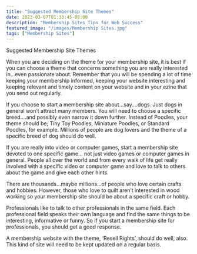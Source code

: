 ```yaml
---
title: "Suggested Membership Site Themes"
date: 2023-03-07T01:33:45-08:00
description: "Membership Sites Tips for Web Success"
featured_image: "/images/Membership Sites.jpg"
tags: ["Membership Sites"]
---
```


Suggested Membership Site Themes

When you are deciding on the theme for your membership site, it is best if you can choose a theme that concerns something you are really interested in…even passionate about. Remember that you will be spending a lot of time keeping your membership informed, keeping your website interesting and keeping relevant and timely content on your website and in your ezine that you send out regularly. 

If you choose to start a membership site about…say….dogs. Just dogs in general won’t attract many members. You will need to choose a specific breed….and possibly even narrow it down further. Instead of Poodles, your theme should be; Tiny Toy Poodles, Miniature Poodles, or Standard Poodles, for example. Millions of people are dog lovers and the theme of a specific breed of dog should do well. 

If you are really into video or computer games, start a membership site devoted to one specific game… not just video games or computer games in general. People all over the world and from every walk of life get really involved with a specific video or computer game and love to talk to others about the game and give each other hints. 

There are thousands…maybe millions…of people who love certain crafts and hobbies. However, those who love to quilt aren’t interested in wood working so your membership site should be about a specific craft or hobby. 

Professionals like to talk to other professionals in the same field. Each professional field speaks their own language and find the same things to be interesting, informative or funny. So if you start a membership site for professionals, you should get a good response. 

A membership website with the theme, ‘Resell Rights’, should do well, also.  This kind of site will need to be kept updated on a regular basis.  


